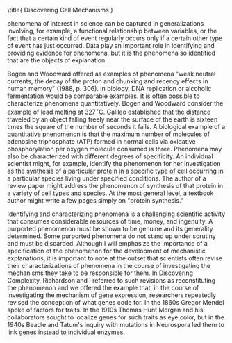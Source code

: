 \title{
Discovering Cell Mechanisms
}

phenomena of interest in science can be captured in generalizations involving, for example, a functional relationship between variables, or the fact that a certain kind of event regularly occurs only if a certain other type of event has just occurred. Data play an important role in identifying and providing evidence for phenomena, but it is the phenomena so identified that are the objects of explanation.

Bogen and Woodward offered as examples of phenomena "weak neutral currents, the decay of the proton and chunking and recency effects in human memory" (1988, p. 306). In biology, DNA replication or alcoholic fermentation would be comparable examples. It is often possible to characterize phenomena quantitatively. Bogen and Woodward consider the example of lead melting at $327^{\circ} \mathrm{C}$. Galileo established that the distance traveled by an object falling freely near the surface of the earth is sixteen times the square of the number of seconds it falls. A biological example of a quantitative phenomenon is that the maximum number of molecules of adenosine triphosphate (ATP) formed in normal cells via oxidative phosphorylation per oxygen molecule consumed is three. Phenomena may also be characterized with different degrees of specificity. An individual scientist might, for example, identify the phenomenon for her investigation as the synthesis of a particular protein in a specific type of cell occurring in a particular species living under specified conditions. The author of a review paper might address the phenomenon of synthesis of that protein in a variety of cell types and species. At the most general level, a textbook author might write a few pages simply on "protein synthesis."

Identifying and characterizing phenomena is a challenging scientific activity that consumes considerable resources of time, money, and ingenuity. A purported phenomenon must be shown to be genuine and its generality determined. Some purported phenomena do not stand up under scrutiny and must be discarded. Although I will emphasize the importance of a specification of the phenomenon for the development of mechanistic explanations, it is important to note at the outset that scientists often revise their characterizations of phenomena in the course of investigating the mechanisms they take to be responsible for them. In Discovering Complexity, Richardson and I referred to such revisions as reconstituting the phenomenon and we offered the example that, in the course of investigating the mechanism of gene expression, researchers repeatedly revised the conception of what genes code for. In the 1860s Gregor Mendel spoke of factors for traits. In the 1910s Thomas Hunt Morgan and his collaborators sought to localize genes for such traits as eye color, but in the 1940s Beadle and Tatum's inquiry with mutations in Neurospora led them to link genes instead to individual enzymes.